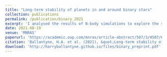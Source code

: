 ```yaml
---
title: "Long-term stability of planets in and around binary stars"
collection: publications
permalink: /publication/binary_2021
excerpt: 'I analysed the results of N-body simulations to explore the stability of planets in binary star systems and found that the fraction of binary systems capable of hosting stable planets is primarily determined by the stellar binary fraction, with dynamical encounters in star-forming regions having little impact on this stability.'
date: 2021-08-19
venue: 'MNRAS'
paperurl: 'https://academic.oup.com/mnras/article-abstract/507/3/4507/6354807'
citation: 'Ballantyne, H.A. et al. (2021), &quot;Long-term stability of planets in and around binary stars .&quot; <i>MNRAS</i>, 507(3), p. 4507-4520.'
download: 'http://harryballantyne.github.io/files/binary_preprint.pdf'
---
```

